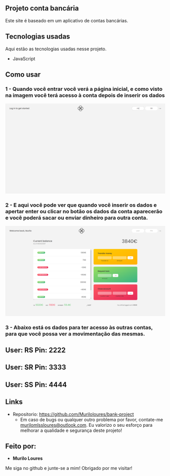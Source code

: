 ## Projeto conta bancária
Este site é baseado em um aplicativo de contas bancárias.

## Tecnologias usadas 

Aqui estão as tecnologias usadas nesse projeto.

* JavaScript

## Como usar

### 1 - Quando você entrar você verá a página inicial, e como visto na imagem você terá acesso à conta depois de inserir os dados

![Homepage image](https://github.com/Muriloloures/bank-project/blob/master/photos-readme/home.png)

### 2 - E aqui você pode ver que quando você inserir os dados e apertar enter ou clicar no botão os dados da conta aparecerão e você poderá sacar ou enviar dinheiro para outra conta.

![Posts](https://github.com/Muriloloures/bank-project/blob/master/photos-readme/loged.png)

### 3 - Abaixo está os dados para ter acesso às outras contas, para que você possa ver a movimentação das mesmas.
## User: RS Pin: 2222
## User: SR Pin: 3333
## User: SS Pin: 4444

## Links
  - Repositorio: https://github.com/Muriloloures/bank-project
    - Em caso de bugs ou qualquer outro problema por favor, contate-me
      murilomlssloures@outlook.com. Eu valorizo o seu esforço para melhorar a qualidade e segurança deste projeto!

  ## Feito por:

  * **Murilo Loures** 

  Me siga no github e junte-se a mim!
  Obrigado por me visitar!
